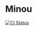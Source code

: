 # Minou

[![CI Status](https://github.com/fondfolio/minou/workflows/CI/badge.svg)](https://github.com/fondfolio/minou/actions)
